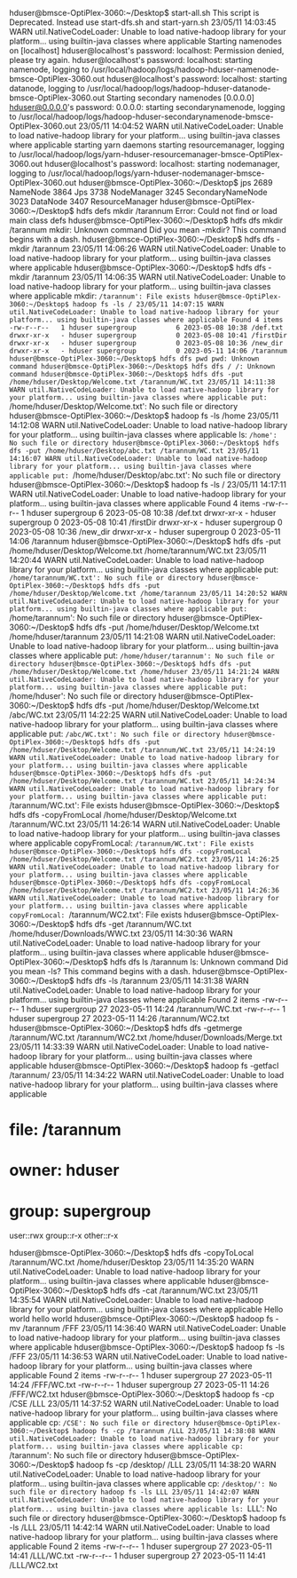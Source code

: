 hduser@bmsce-OptiPlex-3060:~/Desktop$ start-all.sh
This script is Deprecated. Instead use start-dfs.sh and start-yarn.sh
23/05/11 14:03:45 WARN util.NativeCodeLoader: Unable to load native-hadoop library for your platform... using builtin-java classes where applicable
Starting namenodes on [localhost]
hduser@localhost's password: 
localhost: Permission denied, please try again.
hduser@localhost's password: 
localhost: starting namenode, logging to /usr/local/hadoop/logs/hadoop-hduser-namenode-bmsce-OptiPlex-3060.out
hduser@localhost's password: 
localhost: starting datanode, logging to /usr/local/hadoop/logs/hadoop-hduser-datanode-bmsce-OptiPlex-3060.out
Starting secondary namenodes [0.0.0.0]
hduser@0.0.0.0's password: 
0.0.0.0: starting secondarynamenode, logging to /usr/local/hadoop/logs/hadoop-hduser-secondarynamenode-bmsce-OptiPlex-3060.out
23/05/11 14:04:52 WARN util.NativeCodeLoader: Unable to load native-hadoop library for your platform... using builtin-java classes where applicable
starting yarn daemons
starting resourcemanager, logging to /usr/local/hadoop/logs/yarn-hduser-resourcemanager-bmsce-OptiPlex-3060.out
hduser@localhost's password: 
localhost: starting nodemanager, logging to /usr/local/hadoop/logs/yarn-hduser-nodemanager-bmsce-OptiPlex-3060.out
hduser@bmsce-OptiPlex-3060:~/Desktop$ jps
2689 NameNode
3864 Jps
3738 NodeManager
3245 SecondaryNameNode
3023 DataNode
3407 ResourceManager
hduser@bmsce-OptiPlex-3060:~/Desktop$ hdfs defs mkdir /tarannum
Error: Could not find or load main class defs
hduser@bmsce-OptiPlex-3060:~/Desktop$ hdfs dfs mkdir /tarannum
mkdir: Unknown command
Did you mean -mkdir?  This command begins with a dash.
hduser@bmsce-OptiPlex-3060:~/Desktop$ hdfs dfs -mkdir /tarannum
23/05/11 14:06:26 WARN util.NativeCodeLoader: Unable to load native-hadoop library for your platform... using builtin-java classes where applicable
hduser@bmsce-OptiPlex-3060:~/Desktop$ hdfs dfs -mkdir /tarannum
23/05/11 14:06:35 WARN util.NativeCodeLoader: Unable to load native-hadoop library for your platform... using builtin-java classes where applicable
mkdir: `/tarannum': File exists
hduser@bmsce-OptiPlex-3060:~/Desktop$ hadoop fs -ls /
23/05/11 14:07:15 WARN util.NativeCodeLoader: Unable to load native-hadoop library for your platform... using builtin-java classes where applicable
Found 4 items
-rw-r--r--   1 hduser supergroup          6 2023-05-08 10:38 /def.txt
drwxr-xr-x   - hduser supergroup          0 2023-05-08 10:41 /firstDir
drwxr-xr-x   - hduser supergroup          0 2023-05-08 10:36 /new_dir
drwxr-xr-x   - hduser supergroup          0 2023-05-11 14:06 /tarannum
hduser@bmsce-OptiPlex-3060:~/Desktop$ hdfs dfs pwd
pwd: Unknown command
hduser@bmsce-OptiPlex-3060:~/Desktop$ hdfs dfs /
/: Unknown command
hduser@bmsce-OptiPlex-3060:~/Desktop$ hdfs dfs -put /home/hduser/Desktop/Welcome.txt /tarannum/WC.txt
23/05/11 14:11:38 WARN util.NativeCodeLoader: Unable to load native-hadoop library for your platform... using builtin-java classes where applicable
put: `/home/hduser/Desktop/Welcome.txt': No such file or directory
hduser@bmsce-OptiPlex-3060:~/Desktop$ hadoop fs -ls /home
23/05/11 14:12:08 WARN util.NativeCodeLoader: Unable to load native-hadoop library for your platform... using builtin-java classes where applicable
ls: `/home': No such file or directory
hduser@bmsce-OptiPlex-3060:~/Desktop$ hdfs dfs -put /home/hduser/Desktop/abc.txt /tarannum/WC.txt
23/05/11 14:16:07 WARN util.NativeCodeLoader: Unable to load native-hadoop library for your platform... using builtin-java classes where applicable
put: `/home/hduser/Desktop/abc.txt': No such file or directory
hduser@bmsce-OptiPlex-3060:~/Desktop$ hadoop fs -ls /
23/05/11 14:17:11 WARN util.NativeCodeLoader: Unable to load native-hadoop library for your platform... using builtin-java classes where applicable
Found 4 items
-rw-r--r--   1 hduser supergroup          6 2023-05-08 10:38 /def.txt
drwxr-xr-x   - hduser supergroup          0 2023-05-08 10:41 /firstDir
drwxr-xr-x   - hduser supergroup          0 2023-05-08 10:36 /new_dir
drwxr-xr-x   - hduser supergroup          0 2023-05-11 14:06 /tarannum
hduser@bmsce-OptiPlex-3060:~/Desktop$ hdfs dfs -put /home/hduser/Desktop/Welcome.txt /home/tarannum/WC.txt
23/05/11 14:20:44 WARN util.NativeCodeLoader: Unable to load native-hadoop library for your platform... using builtin-java classes where applicable
put: `/home/tarannum/WC.txt': No such file or directory
hduser@bmsce-OptiPlex-3060:~/Desktop$ hdfs dfs -put /home/hduser/Desktop/Welcome.txt /home/tarannum
23/05/11 14:20:52 WARN util.NativeCodeLoader: Unable to load native-hadoop library for your platform... using builtin-java classes where applicable
put: `/home/tarannum': No such file or directory
hduser@bmsce-OptiPlex-3060:~/Desktop$ hdfs dfs -put /home/hduser/Desktop/Welcome.txt /home/hduser/tarannum
23/05/11 14:21:08 WARN util.NativeCodeLoader: Unable to load native-hadoop library for your platform... using builtin-java classes where applicable
put: `/home/hduser/tarannum': No such file or directory
hduser@bmsce-OptiPlex-3060:~/Desktop$ hdfs dfs -put /home/hduser/Desktop/Welcome.txt /home/hduser
23/05/11 14:21:24 WARN util.NativeCodeLoader: Unable to load native-hadoop library for your platform... using builtin-java classes where applicable
put: `/home/hduser': No such file or directory
hduser@bmsce-OptiPlex-3060:~/Desktop$ hdfs dfs -put /home/hduser/Desktop/Welcome.txt /abc/WC.txt
23/05/11 14:22:25 WARN util.NativeCodeLoader: Unable to load native-hadoop library for your platform... using builtin-java classes where applicable
put: `/abc/WC.txt': No such file or directory
hduser@bmsce-OptiPlex-3060:~/Desktop$ hdfs dfs -put /home/hduser/Desktop/Welcome.txt /tarannum/WC.txt
23/05/11 14:24:19 WARN util.NativeCodeLoader: Unable to load native-hadoop library for your platform... using builtin-java classes where applicable
hduser@bmsce-OptiPlex-3060:~/Desktop$ hdfs dfs -put /home/hduser/Desktop/Welcome.txt /tarannum/WC.txt
23/05/11 14:24:34 WARN util.NativeCodeLoader: Unable to load native-hadoop library for your platform... using builtin-java classes where applicable
put: `/tarannum/WC.txt': File exists
hduser@bmsce-OptiPlex-3060:~/Desktop$ hdfs dfs -copyFromLocal /home/hduser/Desktop/Welcome.txt /tarannum/WC.txt
23/05/11 14:26:14 WARN util.NativeCodeLoader: Unable to load native-hadoop library for your platform... using builtin-java classes where applicable
copyFromLocal: `/tarannum/WC.txt': File exists
hduser@bmsce-OptiPlex-3060:~/Desktop$ hdfs dfs -copyFromLocal /home/hduser/Desktop/Welcome.txt /tarannum/WC2.txt
23/05/11 14:26:25 WARN util.NativeCodeLoader: Unable to load native-hadoop library for your platform... using builtin-java classes where applicable
hduser@bmsce-OptiPlex-3060:~/Desktop$ hdfs dfs -copyFromLocal /home/hduser/Desktop/Welcome.txt /tarannum/WC2.txt
23/05/11 14:26:36 WARN util.NativeCodeLoader: Unable to load native-hadoop library for your platform... using builtin-java classes where applicable
copyFromLocal: `/tarannum/WC2.txt': File exists
hduser@bmsce-OptiPlex-3060:~/Desktop$ hdfs dfs -get /tarannum/WC.txt /home/hduser/Downloads/WWC.txt
23/05/11 14:30:36 WARN util.NativeCodeLoader: Unable to load native-hadoop library for your platform... using builtin-java classes where applicable
hduser@bmsce-OptiPlex-3060:~/Desktop$ hdfs dfs ls /tarannum
ls: Unknown command
Did you mean -ls?  This command begins with a dash.
hduser@bmsce-OptiPlex-3060:~/Desktop$ hdfs dfs -ls /tarannum
23/05/11 14:31:38 WARN util.NativeCodeLoader: Unable to load native-hadoop library for your platform... using builtin-java classes where applicable
Found 2 items
-rw-r--r--   1 hduser supergroup         27 2023-05-11 14:24 /tarannum/WC.txt
-rw-r--r--   1 hduser supergroup         27 2023-05-11 14:26 /tarannum/WC2.txt
hduser@bmsce-OptiPlex-3060:~/Desktop$ hdfs dfs -getmerge /tarannum/WC.txt /tarannum/WC2.txt /home/hduser/Downloads/Merge.txt
23/05/11 14:33:39 WARN util.NativeCodeLoader: Unable to load native-hadoop library for your platform... using builtin-java classes where applicable
hduser@bmsce-OptiPlex-3060:~/Desktop$ hadoop fs -getfacl /tarannum/
23/05/11 14:34:22 WARN util.NativeCodeLoader: Unable to load native-hadoop library for your platform... using builtin-java classes where applicable
# file: /tarannum
# owner: hduser
# group: supergroup
user::rwx
group::r-x
other::r-x

hduser@bmsce-OptiPlex-3060:~/Desktop$ hdfs dfs -copyToLocal /tarannum/WC.txt /home/hduser/Desktop
23/05/11 14:35:20 WARN util.NativeCodeLoader: Unable to load native-hadoop library for your platform... using builtin-java classes where applicable
hduser@bmsce-OptiPlex-3060:~/Desktop$ hdfs dfs -cat /tarannum/WC.txt
23/05/11 14:35:54 WARN util.NativeCodeLoader: Unable to load native-hadoop library for your platform... using builtin-java classes where applicable
Hello world hello world
hduser@bmsce-OptiPlex-3060:~/Desktop$ hadoop fs -mv /tarannum /FFF
23/05/11 14:36:40 WARN util.NativeCodeLoader: Unable to load native-hadoop library for your platform... using builtin-java classes where applicable
hduser@bmsce-OptiPlex-3060:~/Desktop$ hadoop fs -ls /FFF
23/05/11 14:36:53 WARN util.NativeCodeLoader: Unable to load native-hadoop library for your platform... using builtin-java classes where applicable
Found 2 items
-rw-r--r--   1 hduser supergroup         27 2023-05-11 14:24 /FFF/WC.txt
-rw-r--r--   1 hduser supergroup         27 2023-05-11 14:26 /FFF/WC2.txt
hduser@bmsce-OptiPlex-3060:~/Desktop$ hadoop fs -cp /CSE /LLL
23/05/11 14:37:52 WARN util.NativeCodeLoader: Unable to load native-hadoop library for your platform... using builtin-java classes where applicable
cp: `/CSE': No such file or directory
hduser@bmsce-OptiPlex-3060:~/Desktop$ hadoop fs -cp /tarannum /LLL
23/05/11 14:38:08 WARN util.NativeCodeLoader: Unable to load native-hadoop library for your platform... using builtin-java classes where applicable
cp: `/tarannum': No such file or directory
hduser@bmsce-OptiPlex-3060:~/Desktop$ hadoop fs -cp /desktop/ /LLL
23/05/11 14:38:20 WARN util.NativeCodeLoader: Unable to load native-hadoop library for your platform... using builtin-java classes where applicable
cp: `/desktop/': No such file or directory
hadoop fs -ls LLL
23/05/11 14:42:07 WARN util.NativeCodeLoader: Unable to load native-hadoop library for your platform... using builtin-java classes where applicable
ls: `LLL': No such file or directory
hduser@bmsce-OptiPlex-3060:~/Desktop$ hadoop fs -ls /LLL
23/05/11 14:42:14 WARN util.NativeCodeLoader: Unable to load native-hadoop library for your platform... using builtin-java classes where applicable
Found 2 items
-rw-r--r--   1 hduser supergroup         27 2023-05-11 14:41 /LLL/WC.txt
-rw-r--r--   1 hduser supergroup         27 2023-05-11 14:41 /LLL/WC2.txt



